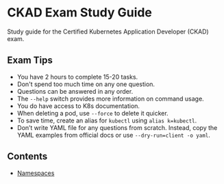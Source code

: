 # CKAD Exam Study Guide
Study guide for the Certified Kubernetes Application Developer (CKAD) exam.

## Exam Tips
- You have 2 hours to complete 15-20 tasks.
- Don't spend too much time on any one question.  
- Questions can be answered in any order.
- The `--help` switch provides more information on command usage.
- You do have access to K8s documentation.
- When deleting a pod, use `--force` to delete it quicker.
- To save time, create an alias for `kubectl` using `alias k=kubectl`.
- Don’t write YAML file for any questions from scratch. Instead, copy the YAML examples from official docs or use `--dry-run=client -o yaml`.

## Contents

- [Namespaces](namespaces.md)
